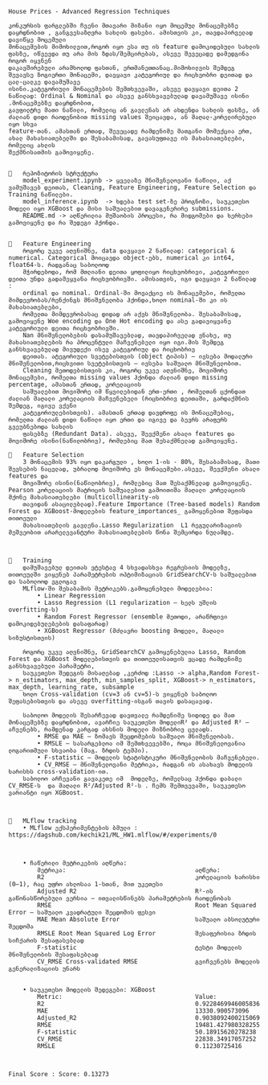 	House Prices - Advanced Regression Techniques

	კონკურსის ფარგლებში ჩვენი მთავარი მიზანი იყო მოცემულ მონაცემებზე დაყრდნობით , განგვესაზღვრა სახლის ფასები. ამისთვის კი, თავდაპირველად დავიწყე მოცემული
	მონაცემების მიმოხილვით,როგორ იყო ესა თუ ის feature დამოკიდებული სახლის ფასზე, იწვევდა თუ არა მის ზდას/შემცირებას, ასევე შევეცადე დამედგინა როგორ იყვნენ 
	დაკავშირებული არამხოლოდ ფასთან, ერთმანეთთანაც.მიმოხილვის შემდეგ შევავსე ზოგიერთი მონაცემი, დავყავი კატეგორიულ და რიცხვობრი დეითად და ცალ-ცალკე დავამუშავე 
	ისინი.კატეგორიული მონაცემების შემთხვევაში, ასევე დავყავი დეითა 2 ნაწილად: Ordinal & Nominal და ასევე განსხვავებულად დავამუშავე ისინი .მონაცემებზე დაყრდნობით,
	გავფილტრე მათი ნაწილი, რომელიც ან გავლენას არ ახდენდა სახლის ფასზე, ან ძალიან დიდი რაოდენობით missing values შეიცავდა, ან მაღალ-კორელირებული იყო სხვა
	feature-თან. ამასთან ერთად, შევეცადე რამდენიმე მათგანი მომექცია ერთ, ახალ მახასიათებელში და შესაბამისად, გავასუფთავე ის მახასიათებლები, რომელიც ახლის
	შექმნისათმის გამოვიყენე. 


	🔹	რეპოზიტორის სტრუქტურა
		model_experiment.ipynb -> ყველაზე მნიშვნელოვანი ნაწილი, აქ ვამუშავებ დეითას, Cleaning, Feature Engineering, Feature Selection და Training ნაწილები.
		model_inference.ipynb  -> ხდება test set-ზე პროგნოზი, საუკეთესო მოდელი იყო XGBoost და მისი საშუალებით დავაგენერირე submissions.
		README.md -> აღწერილია მუშაობის პროცესი, რა მიდგომები და ხერხები გამოვიყენე და რა შედეგი ჰქონდა.
		

	🔹	Feature Engineering
		როგორც უკვე აღვნიშნე, data დავყავი 2 ნაწილად: categorical & numerical. Categorical მოიცავდა object-ებს, numerical კი int64, float64-ს. რადგანაც საბოლოოდ
 		მჭირდებოდა, რომ მთლიანი დეითა ყოფილიყო რიცხვობრივი, კატეგორიული დეითა უნდა გადამეყვანა რიცხვობრივში. ამისათვის, იგი დავყავი 2 ნაწილად :
  		ordinal და nominal. Ordinal-ში მოვაქციე ის მონაცემები, რომელთა მიმდევრობას/რენქინგს მნიშვნელობა ჰქონდა,ხოლო nominal-ში კი ის მახასიათებლები,
  	 	რომელთა მიმდევრობასაც დიდად არ აქვს მნიშვნელობა. შესაბამისად, გამოვიყენე Woe encoding და One Hot encoding და ასე გადავიყვანე კატეგორიული დეითა რიცხვობრივში.
		Nan მნიშვნელობების დასამუშავებლად, თავდაპირველად ვნახე, თუ მახასიათებლების რა პროცენტული მაჩვენებელი იყო იგი.მის შემდეგ განსხვავებულად მივუდექი ისევ კატეგორიულ და რიცხობრივ
  		დეითას. ატეგორიული სვეტებისთვის (object ტიპის) – ივსება მოდალური მნიშვნელობით,რიცხვითი სვეტებისთვის – ივსება საშუალო მნიშვნელობით.
		Cleaning მეთოდებისთვის კი, როგორც უკვე აღვნიშნე, მოვიშორე მონაცემები, რომელთა missing values ჰქონდა ძალიან დიდი missing percentage, ამასთან ერთად, კორელაციის
 		საშუალებით მოვიშორე იმ წყვილებიდან ერთ-ერთი , რომელთან ცქონდათ ძალიან მაღალი კორელაციის მაჩვენებელი (რიცხობრივ დეითაში, გარდაქმნის შემდეგ, იგივე ვქენი
  		კატეგორიულებისთვის). ამასთან ერთად დავდროფე ის მონაცემებიც, რომელთა ძალიან დიდი ნაწილი იყო ერთი და იგივე და ბევრს არაფერს გვეუბნებოდა სახლის 
  		ფასებზე (Redundant Data). ასევე, შევქმენი ახალი features და მოვიშორე ისინი(ნაწილობრივ), რომლებიც მათ შესაქმნელად გამოვიყენე. 

	🔹	Feature Selection
		3 მონაცემის 93% იყო დაკარგული , ხოლო 1-ის - 80%, შესაბამისად, მათი შევსების ნაცვლად, უბრალოდ მოვიშორე ეს მონაცემები.ასევე, შევქმენი ახალი features და
		მოვიშორე ისინი(ნაწილობრივ), რომლებიც მათ შესაქმნელად გამოვიყენე. Pearson კორელაციის მატრიცის საშუალებით გამოითიშა მაღალი კორელაციის მქონე მახასიათებლები (multicollinearity-ის
		თავიდან ასაცილებლად).Feature Importance (Tree-based models)	Random Forest და XGBoost-მოდელების feature_importances_ გამოყენებით შეფასდა თითოეული 
		მახასიათებლის გავლენა.Lasso Regularization	L1 რეგულარიზაციის მეშვეობით არარელევანტური მახასიათებლების წონა შემცირდა ნულამდე.
		


	🔹	Training
		დამუშავებულ დეითას ვტესტავ 4 სხვადასხვა რეგრესიის მოდელზე, თითოეულში ვიყენებ პარამეტრების ოპტიმიზაციას GridSearchCV-ს საშუალებით და საბოლოოდ ვგლოგავ 
		MLflow-ში შესაბამის მეტრიკებს.გამოყენებული მოდელებია: 
			• Linear Regression
			• Lasso Regression (L1 regularization – ხელს უშლის overfitting-ს)
			• Random Forest Regressor (ensemble მეთოდი, არაწრფივი დამოკიდებულებების დასაფარად)
			• XGBoost Regressor (მძლავრი boosting მოდელი, მაღალი სიზუსტისთვის)

		როგორც უკვე აღვნიშნე, GridSearchCV გამოყენებულია Lasso, Random Forest და XGBoost მოდელებისთვის და თითოეულისათვის ვცადე რამდენიმე განსხვავებული პარამეტრი, 
		საუკეთესო შედეგის მისაღებად ,კერძოდ :Lasso -> alpha,Random Forest-> n_estimators, max_depth, min_samples_split, XGBoost-> n_estimators, max_depth, learning_rate, subsample
		ხოლო Cross-validation (cv=3 ან cv=5)-ს ვიყენებ საბოლოო შეფასებისთვის და ასევე overfitting-ისგან თავის დასაცავად.

		საბოლოო მოდელის შესარჩევად დავთვალე რამდენიმე სიდიდე და მათ მონაცემებზე დაყრდნობით, ავარჩიე საუკეთესო მოდელიR² და Adjusted R² – აჩვენებს, რამდენად კარგად ახსნის მოდელი მიზნობრივ ცვლადს.
			• RMSE და MAE – ზომავს შეცდომების საშუალო მნიშვნელობას.
			• RMSLE – სასარგებლოა იმ შემთხვევებში, როცა მნიშვნელოვანია ლოგარითმული სხვაობა (მაგ. ზრდის ტემპი).
			• F-statistic – მოდელის სტატისტიკური მნიშვნელობის მაჩვენებელი.
			• CV_RMSE – მნიშვნელოვანი მეტრიკა, რადგან ის ასახავს მოდელის ხარისხს cross-validation-ით.
		საბოლოო არჩევანი გავაკეთე იმ  მოდელზე, რომელსაც ჰქონდა დაბალი CV_RMSE-ს  და მაღალი R²/Adjusted R²-ს . ჩემს შემთვევაში, საუკეთესო ვარიანტი იყო XGBoost.



	🔹	MLflow tracking
		• MLflow ექსპერიმენტების ბმული :  https://dagshub.com/kechik21/ML_HW1.mlflow/#/experiments/0

			

		• ჩაწერილი მეტრიკების აღწერა:
			მეტრიკა:									აღწერა:
			R2											კორელაციის ხარისხი (0–1), რაც უფრო ახლოსაა 1-სთან, მით უკეთესი
			Adjusted R2									R²-ის გაწონასწორებული ვერსია – ითვალისწინებს პარამეტრების რაოდენობას
			RMSE										Root Mean Squared Error – საშუალო კვადრატული შეცდომის ფესვი
			MAE	Mean Absolute Error  					საშუალო აბსოლუტური შეცდომა
			RMSLE Root Mean Squared Log Error 			შესაფერისია ზრდის სიჩქარის შესაფასებლად
			F-statistic									ტესტი მოდელის მნიშვნელობის შესაფასებლად
			CV_RMSE	Cross-validated RMSE 				გვიჩვენებს მოდელის გენერალიზაციის უნარს


		• საუკეთესო მოდელის შედეგები: XGBoost
			Metric:                                    	Value:
			R2											0.9228469946005836
			MAE											13330.900573096
			Adjusted_R2									0.9038092400215069
			RMSE										19481.427980328255
			F-statistic									50.18915620278238	
			CV_RMSE										22838.34917057252
			RMSLE										0.11230725416



	Final Score : Score: 0.13273